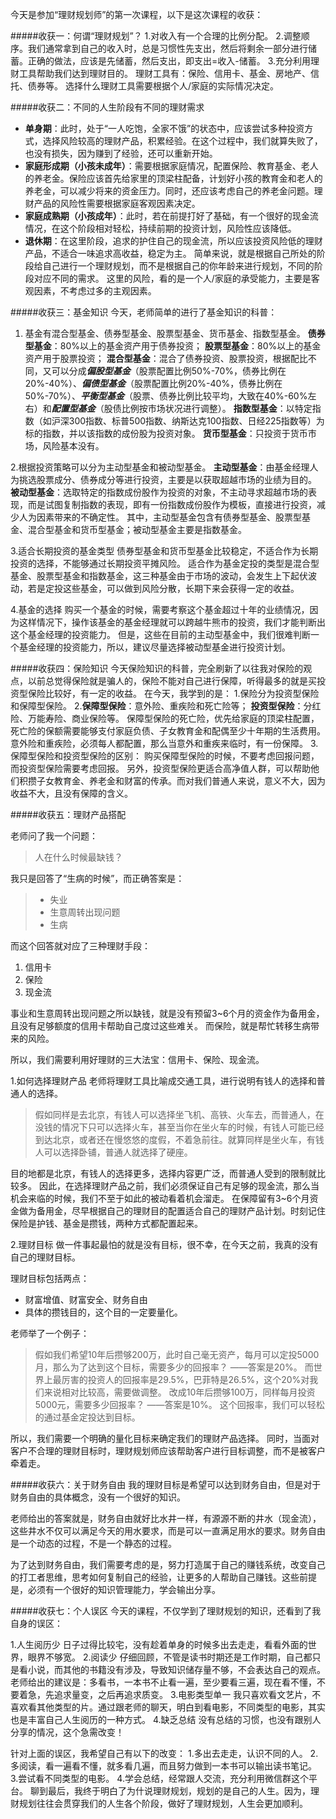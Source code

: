 今天是参加“理财规划师”的第一次课程，以下是这次课程的收获：

#####收获一：何谓“理财规划”？
1.对收入有一个合理的比例分配。
2.调整顺序。我们通常拿到自己的收入时，总是习惯性先支出，然后将剩余一部分进行储蓄。正确的做法，应该是先储蓄，然后支出，即支出=收入-储蓄。
3.充分利用理财工具帮助我们达到理财目的。
理财工具有：保险、信用卡、基金、房地产、信托、债券等。
选择什么理财工具需要根据个人/家庭的实际情况决定。

#####收获二：不同的人生阶段有不同的理财需求
* **单身期**：此时，处于“一人吃饱，全家不饿”的状态中，应该尝试多种投资方式，选择风险较高的理财产品，积累经验。在这个过程中，我们就算失败了，也没有损失，因为赚到了经验，还可以重新开始。
* **家庭形成期（小孩未成年）**：需要根据家庭情况，配置保险、教育基金、老人的养老金。保险应该首先给家里的顶梁柱配备，计划好小孩的教育金和老人的养老金，可以减少将来的资金压力。同时，还应该考虑自己的养老金问题。理财产品的风险性需要根据家庭客观因素决定。
* **家庭成熟期（小孩成年）**：此时，若在前提打好了基础，有一个很好的现金流情况，在这个阶段相对轻松，持续前期的投资计划，风险性应该降低。
* **退休期**：在这里阶段，追求的护住自己的现金流，所以应该投资风险低的理财产品，不适合一味追求高收益，稳定为主。
简单来说，就是根据自己所处的阶段给自己进行一个理财规划，而不是根据自己的你年龄来进行规划，不同的阶段对应不同的需求。
这里的风险，看的是一个人/家庭的承受能力，主要是客观因素，不考虑过多的主观因素。

#####收获三：基金知识
今天，老师简单的进行了基金知识的科普：
1. 基金有混合型基金、债券型基金、股票型基金、货币基金、指数型基金。
**债券型基金**：80%以上的基金资产用于债券投资；
**股票型基金**：80%以上的基金资产用于股票投资；
**混合型基金**：混合了债券投资、股票投资，根据配比不同，又可以分成***偏股型基金***（股票配置比例50%-70%，债券比例在20%-40%）、***偏债型基金***（股票配置比例20%-40%，债券比例在50%-70%）、***平衡型基金***（股票、债券比例比较平均，大致在40%-60%左右）和***配置型基金***（股债比例按市场状况进行调整）。
**指数型基金**：以特定指数（如沪深300指数、标普500指数、纳斯达克100指数、日经225指数等）为标的指数，并以该指数的成份股为投资对象。
**货币型基金**：只投资于货币市场，风险基本没有。

2.根据投资策略可以分为主动型基金和被动型基金。
**主动型基金**：由基金经理人为挑选股票成分、债券成分等进行投资，主要是以获取超越市场的业绩为目的。
**被动型基金**：选取特定的指数成份股作为投资的对象，不主动寻求超越市场的表现，而是试图复制指数的表现，即有一份指数成份股作为模板，直接进行投资，减少人为因素带来的不确定性。
其中，主动型基金包含有债券型基金、股票型基金、混合型基金和货币型基金；被动型基金主要是指数基金。

3.适合长期投资的基金类型
债券型基金和货币型基金比较稳定，不适合作为长期投资的选择，不能够通过长期投资平摊风险。
适合作为基金定投的类型是混合型基金、股票型基金和指数基金，这三种基金由于市场的波动，会发生上下起伏波动，若是定投这些基金，可以做到风险分散，长期下来会获得一定的收益。

4.基金的选择
购买一个基金的时候，需要考察这个基金超过十年的业绩情况，因为这样情况下，操作该基金的基金经理就可以跨越牛熊市的投资，我们才能判断出这个基金经理的投资能力。
但是，这些在目前的主动型基金中，我们很难判断一个基金经理的投资能力，所以，建议尽量选择被动型基金进行投资计划。

#####收获四：保险知识
今天保险知识的科普，完全刷新了以往我对保险的观点，以前总觉得保险就是骗人的，保险不能对自己进行保障，听得最多的就是买投资型保险比较好，有一定的收益。
在今天，我学到的是：
1.保险分为投资型保险和保障型保险。
2.**保障型保险**：意外险、重疾险和死亡险等；
    **投资型保险**：分红险、万能寿险、商业保险等。
保障型保险的死亡险，优先给家庭的顶梁柱配置，死亡险的保额需要能够支付家庭负债、子女教育金和配偶至少十年期的生活费用。意外险和重疾险，必须每人都配置，那么当意外和重疾来临时，有一份保障。
3.保障型保险和投资型保险的区别：
购买保障型保险的时候，不要考虑回报问题，而投资型保险需要考虑回报。
另外，投资型保险更适合高净值人群，可以帮助他们积攒子女教育金、养老金和财富的传承。而对我们普通人来说，意义不大，因为收益不大，且没有保障的含义。

#####收获五：理财产品搭配

老师问了我一个问题：
> 人在什么时候最缺钱？

我只是回答了“生病的时候”，而正确答案是：
>* 失业
>* 生意周转出现问题
> * 生病

而这个回答就对应了三种理财手段：
1. 信用卡
2. 保险
3. 现金流

事业和生意周转出现问题之所以缺钱，就是没有预留3~6个月的资金作为备用金，且没有足够额度的信用卡帮助自己度过这些难关。
而保险，就是帮忙转移生病带来的风险。

所以，我们需要利用好理财的三大法宝：信用卡、保险、现金流。

1.如何选择理财产品
老师将理财工具比喻成交通工具，进行说明有钱人的选择和普通人的选择。

>假如同样是去北京，有钱人可以选择坐飞机、高铁、火车去，而普通人，在没钱的情况下只可以选择火车，甚至当你在坐火车的时候，有钱人可能已经到达北京，或者还在慢悠悠的度假，不着急前往。就算同样是坐火车，有钱人可以选择卧铺，普通人就选择了硬座。

目的地都是北京，有钱人的选择更多，选择内容更广泛，而普通人受到的限制就比较多。
因此，在选择理财产品之前，我们必须保证自己有足够的现金流，那么当机会来临的时候，我们不至于如此的被动看着机会溜走。
在保障留有3~6个月资金做为备用金，尽早根据自己的理财目的配置适合自己的理财产品计划。时刻记住保险是护钱、基金是攒钱，两种方式都配置起来。

2.理财目标
做一件事起最怕的就是没有目标，很不幸，在今天之前，我真的没有自己的理财目标。

理财目标包括两点：
* 财富增值、财富安全、财务自由
* 具体的攒钱目的，这个目的一定要量化。

老师举了一个例子：
>假如我们希望10年后攒够200万，此时自己毫无资产，每月可以定投5000月，那么为了达到这个目标，需要多少的回报率？
——答案是20%。
而世界上最厉害的投资人的回报率是29.5%，巴菲特是26.5%，这个20%对我们来说相对比较高，需要做调整。
改成10年后攒够100万，同样每月投资5000元，需要多少回报率？
——答案是10%。
这个回报率，我们可以轻松的通过基金定投达到目标。

所以，我们需要一个明确的量化目标来确定我们的理财产品选择。
同时，当面对客户不合理的理财目标时，理财规划师应该帮助客户进行目标调整，而不是被客户牵着走。

#####收获六：关于财务自由
我的理财目标是希望可以达到财务自由，但是对于财务自由的具体概念，没有一个很好的知识。

老师给出的答案就是，财务自由就好比水井一样，有源源不断的井水（现金流），这些井水不仅可以满足今天的用水要求，而是可以一直满足用水的要求。财务自由是一个动态的过程，不是一个静态的过程。

为了达到财务自由，我们需要考虑的是，努力打造属于自己的赚钱系统，改变自己的打工者思维，思考如何复制自己的经验，让更多的人帮助自己赚钱。这些前提是，必须有一个很好的知识管理能力，学会输出分享。

#####收获七：个人误区
今天的课程，不仅学到了理财规划的知识，还看到了我自身的误区：

1.人生阅历少
日子过得比较宅，没有趁着单身的时候多出去走走，看看外面的世界，眼界不够宽。
2.阅读少
仔细回顾，不管是读书时期还是工作时期，自己都只是看小说，而其他的书籍没有涉及，导致知识储存量不够，不会表达自己的观点。
老师给出的建议是：多看书，一本书不止看一遍，至少要看三遍，现在看不懂，不要着急，先追求量变，之后再追求质变。
3.电影类型单一
我只喜欢看文艺片，不喜欢看其他类型的片。通过跟老师的聊天，明白到看电影，不同类型的电影，其实也是丰富自己人生阅历的一种方式。
4.缺乏总结
没有总结的习惯，也没有跟别人分享的情况，这个急需改变！

针对上面的误区，我希望自己有以下的改变：
1.多出去走走，认识不同的人。
2.多阅读，看一遍看不懂，就多看几遍，而且努力做到一本书可以输出读书笔记。
3.尝试看不同类型的电影。
4.学会总结，经常跟人交流，充分利用微信群这个平台。
聊到最后，我终于明白了为什说理财规划，规划的是自己的人生。因为，理财规划往往会贯穿我们的人生各个阶段，做好了理财规划，人生会更加顺利。